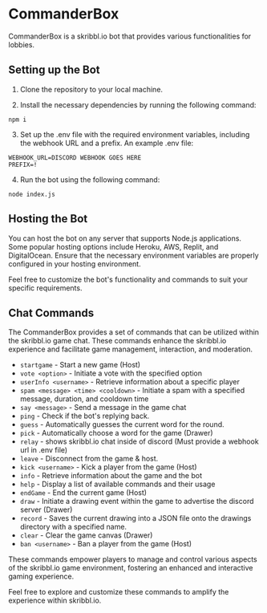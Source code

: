 # CommanderBox

CommanderBox is a skribbl.io bot that provides various functionalities for lobbies.

## Setting up the Bot

1. Clone the repository to your local machine.

2. Install the necessary dependencies by running the following command:

```shell 
npm i
```

3. Set up the .env file with the required environment variables, including the webhook URL and a prefix. An example .env file:

```
WEBHOOK_URL=DISCORD WEBHOOK GOES HERE
PREFIX=!
```

4. Run the bot using the following command:

```shell
node index.js
```


## Hosting the Bot

You can host the bot on any server that supports Node.js applications. Some popular hosting options include Heroku, AWS, Replit, and DigitalOcean. Ensure that the necessary environment variables are properly configured in your hosting environment.

Feel free to customize the bot's functionality and commands to suit your specific requirements.


## Chat Commands

The CommanderBox provides a set of commands that can be utilized within the skribbl.io game chat. These commands enhance the skribbl.io experience and facilitate game management, interaction, and moderation.

- `startgame` - Start a new game (Host)
- `vote <option>` - Initiate a vote with the specified option
- `userInfo <username>` - Retrieve information about a specific player
- `spam <message> <time> <cooldown>` - Initiate a spam with a specified message, duration, and cooldown time
- `say <message>` - Send a message in the game chat
- `ping` - Check if the bot's replying back.
- `guess` - Automatically guesses the current word for the round.
- `pick` - Automatically choose a word for the game (Drawer)
- `relay` - shows skribbl.io chat inside of discord (Must provide a webhook url in .env file)
- `leave` - Disconnect from the game & host.
- `kick <username>` - Kick a player from the game (Host)
- `info` - Retrieve information about the game and the bot
- `help` - Display a list of available commands and their usage
- `endGame` - End the current game (Host)
- `draw` - Initiate a drawing event within the game to advertise the discord server (Drawer)
- `record` - Saves the current drawing into a JSON file onto the drawings directory with a specified name.
- `clear` - Clear the game canvas (Drawer)
- `ban <username>` - Ban a player from the game (Host)

These commands empower players to manage and control various aspects of the skribbl.io game environment, fostering an enhanced and interactive gaming experience.

Feel free to explore and customize these commands to amplify the experience within skribbl.io.
